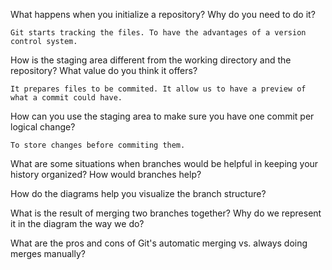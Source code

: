 What happens when you initialize a repository? Why do you need to do it?

    Git starts tracking the files. To have the advantages of a version control system.

How is the staging area different from the working directory and the repository?
What value do you think it offers?
    
    It prepares files to be commited. It allow us to have a preview of what a commit could have.

How can you use the staging area to make sure you have one commit per logical
change?
  
    To store changes before commiting them.

What are some situations when branches would be helpful in keeping your history
organized? How would branches help?

How do the diagrams help you visualize the branch structure?

What is the result of merging two branches together? Why do we represent it in
the diagram the way we do?

What are the pros and cons of Git's automatic merging vs. always doing merges
manually?
